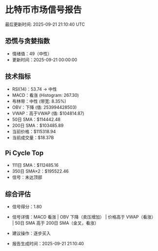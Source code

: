 # 比特币市场信号报告

最后更新时间: 2025-09-21 21:10:40 UTC

## 恐慌与贪婪指数
- 情绪值：49（中性）
- 更新时间：2025-09-21 00:00:00

## 技术指标
- RSI(14)：53.74 → 中性
- MACD：看涨 (Histogram: 267.30)
- 布林带：中性 (带宽: 8.35%)
- OBV：下降 (值: 253994428503)
- VWAP：高于VWAP (值: $104814.87)
- 50日 SMA：$114442.48
- 200日 SMA：$103485.89
- 当前价格：$115318.94
- 当前成交量：$18.37B

## Pi Cycle Top
- 111日 SMA：$112485.16
- 350日 SMA×2：$195522.46
- 信号：未达顶部

## 综合评估
- 信号得分：1.80
- 信号详情：MACD 看涨 | OBV 下降（卖压增加） | 价格高于 VWAP（看涨） | 50日 SMA 高于 200日 SMA（金叉，看涨）
- 建议操作：逐步买入

- 报告生成时间：2025-09-21 21:10:40